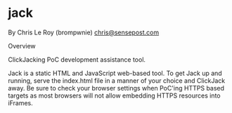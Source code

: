 jack
====

By Chris Le Roy (brompwnie) chris@sensepost.com

Overview

ClickJacking PoC development assistance tool.

Jack is a static HTML and JavaScript web-based tool. To get Jack up and running, serve the index.html file in a manner of your choice and ClickJack away.
Be sure to check your browser settings when PoC'ing HTTPS based targets as most browsers will not allow embedding HTTPS resources into iFrames.
